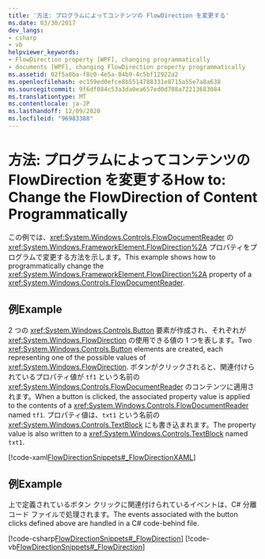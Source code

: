 ```yaml
---
title: '方法: プログラムによってコンテンツの FlowDirection を変更する'
ms.date: 03/30/2017
dev_langs:
- csharp
- vb
helpviewer_keywords:
- FlowDirection property [WPF], changing programmatically
- documents [WPF], changing FlowDirection property programmatically
ms.assetid: 02f5a8ba-f8c0-4e5a-84b9-4c5bf12922a2
ms.openlocfilehash: ec159ed0efce8b5514788331e8715a55e7a8a638
ms.sourcegitcommit: 9f6df084c53a3da0ea657ed0d708a72213683084
ms.translationtype: MT
ms.contentlocale: ja-JP
ms.lasthandoff: 12/09/2020
ms.locfileid: "96983388"
---
```

# <a name="how-to-change-the-flowdirection-of-content-programmatically"></a><span data-ttu-id="419db-102">方法: プログラムによってコンテンツの FlowDirection を変更する</span><span class="sxs-lookup"><span data-stu-id="419db-102">How to: Change the FlowDirection of Content Programmatically</span></span>
<span data-ttu-id="419db-103">この例では、<xref:System.Windows.Controls.FlowDocumentReader> の <xref:System.Windows.FrameworkElement.FlowDirection%2A> プロパティをプログラムで変更する方法を示します。</span><span class="sxs-lookup"><span data-stu-id="419db-103">This example shows how to programmatically change the <xref:System.Windows.FrameworkElement.FlowDirection%2A> property of a <xref:System.Windows.Controls.FlowDocumentReader>.</span></span>  
  
## <a name="example"></a><span data-ttu-id="419db-104">例</span><span class="sxs-lookup"><span data-stu-id="419db-104">Example</span></span>  
 <span data-ttu-id="419db-105">2 つの <xref:System.Windows.Controls.Button> 要素が作成され、それぞれが <xref:System.Windows.FlowDirection> の使用できる値の 1 つを表します。</span><span class="sxs-lookup"><span data-stu-id="419db-105">Two <xref:System.Windows.Controls.Button> elements are created, each representing one of the possible values of <xref:System.Windows.FlowDirection>.</span></span> <span data-ttu-id="419db-106">ボタンがクリックされると、関連付けられているプロパティ値が `tf1` という名前の <xref:System.Windows.Controls.FlowDocumentReader> のコンテンツに適用されます。</span><span class="sxs-lookup"><span data-stu-id="419db-106">When a button is clicked, the associated property value is applied to the contents of a <xref:System.Windows.Controls.FlowDocumentReader> named `tf1`.</span></span>  <span data-ttu-id="419db-107">プロパティ値は、`txt1` という名前の <xref:System.Windows.Controls.TextBlock> にも書き込まれます。</span><span class="sxs-lookup"><span data-stu-id="419db-107">The property value is also written to a <xref:System.Windows.Controls.TextBlock> named `txt1`.</span></span>  
  
 [!code-xaml[FlowDirectionSnippets#_FlowDirectionXAML](~/samples/snippets/csharp/VS_Snippets_Wpf/FlowDirectionSnippets/CSharp/Window1.xaml#_flowdirectionxaml)]  
  
## <a name="example"></a><span data-ttu-id="419db-108">例</span><span class="sxs-lookup"><span data-stu-id="419db-108">Example</span></span>  
 <span data-ttu-id="419db-109">上で定義されているボタン クリックに関連付けられているイベントは、C# 分離コード ファイルで処理されます。</span><span class="sxs-lookup"><span data-stu-id="419db-109">The events associated with the button clicks defined above are handled in a C# code-behind file.</span></span>  
  
 [!code-csharp[FlowDirectionSnippets#_FlowDirection](~/samples/snippets/csharp/VS_Snippets_Wpf/FlowDirectionSnippets/CSharp/Window1.xaml.cs#_flowdirection)]
 [!code-vb[FlowDirectionSnippets#_FlowDirection](~/samples/snippets/visualbasic/VS_Snippets_Wpf/FlowDirectionSnippets/VisualBasic/Window1.xaml.vb#_flowdirection)]
